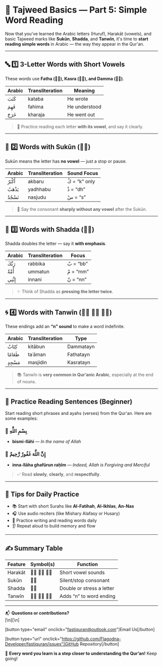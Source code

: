 # 📘 Tajweed Basics — Part 5: Simple Word Reading

Now that you've learned the Arabic letters (Huruf), Harakāt (vowels), and basic Tajweed marks like **Sukūn**, **Shadda**, and **Tanwīn**, it's time to **start reading simple words** in Arabic — the way they appear in the Qur'an.

---

## 🔤 1️⃣ 3-Letter Words with Short Vowels

These words use **Fatha (◌َ), Kasra (◌ِ), and Damma (◌ُ)**.

| Arabic | Transliteration | Meaning       |
| ------ | --------------- | ------------- |
| كَتَبَ | kataba          | He wrote      |
| فَهِمَ | fahima          | He understood |
| خَرَجَ | kharaja         | He went out   |

> 📌 Practice reading each letter **with its vowel**, and say it clearly.

---

## 🛑 2️⃣ Words with Sukūn (◌ْ)

Sukūn means the letter has **no vowel** — just a stop or pause.

| Arabic   | Transliteration | Sound Focus   |
| -------- | --------------- | ------------- |
| أَكْبَرُ | akbaru          | كْ = “k” only |
| يَذْهَبُ | yadhhabu        | ذْ = “dh”     |
| نَسْجُدُ | nasjudu         | سْ = “s”      |

> 🧠 Say the consonant **sharply without any vowel** after the Sukūn.

---

## 🔁 3️⃣ Words with Shadda (◌ّ)

Shadda doubles the letter — say it **with emphasis**.

| Arabic   | Transliteration | Focus     |
| -------- | --------------- | --------- |
| رَبِّكَ  | rabbika         | بّ = “bb” |
| أُمَّةٌ  | ummatun         | مّ = “mm” |
| إِنَّنِي | innani          | نّ = “nn” |

> ✨ Think of Shadda as **pressing the letter twice**.

---

## 🌀 4️⃣ Words with Tanwīn (◌ً ◌ٍ ◌ٌ)

These endings add an **“n” sound** to make a word indefinite.

| Arabic   | Transliteration | Type      |
| -------- | --------------- | --------- |
| كِتَابٌ  | kitābun         | Dammatayn |
| طَعَامًا | taʿāman         | Fathatayn |
| مَسْجِدٍ | masjidin        | Kasratayn |

> 📚 Tanwīn is **very common in Qur’anic Arabic**, especially at the end of nouns.

---

## 🧠 Practice Reading Sentences (Beginner)

Start reading short phrases and ayahs (verses) from the Qur'an. Here are some examples:

### 🔸 بِسْمِ اللَّهِ

- **bismi-llāhi** — _In the name of Allah_

### 🔸 إِنَّ اللَّهَ غَفُورٌ رَّحِيمٌ

- **inna-llāha ghafūrun raḥīm** — _Indeed, Allah is Forgiving and Merciful_

> ✅ Read **slowly**, **clearly**, and **respectfully**.

---

## 📖 Tips for Daily Practice

- 📚 Start with short Surahs like **Al-Fatihah**, **Al-Ikhlas**, **An-Nas**
- 🎧 Use audio reciters (like Mishary Alafasy or Husary)
- 📝 Practice writing and reading words daily
- 👂 Repeat aloud to build memory and flow

---

## ✍️ Summary Table

| Feature | Symbol(s) | Function                  |
| ------- | --------- | ------------------------- |
| Harakāt | ◌َ ◌ِ ◌ُ  | Short vowel sounds        |
| Sukūn   | ◌ْ        | Silent/stop consonant     |
| Shadda  | ◌ّ        | Double or stress a letter |
| Tanwīn  | ◌ً ◌ٍ ◌ٌ  | Adds “n” to word ending   |

---

📬 **Questions or contributions?**  
[\n][\n]

[button type="email" onclick="fastiquran@outlook.com"]Email Us[/button]

[button type="url" onclick="https://github.com/Flagodna-Developer/fastiquran/issues"]GitHub Repository[/button]

🌟 **Every word you learn is a step closer to understanding the Qur’an!** Keep going!
